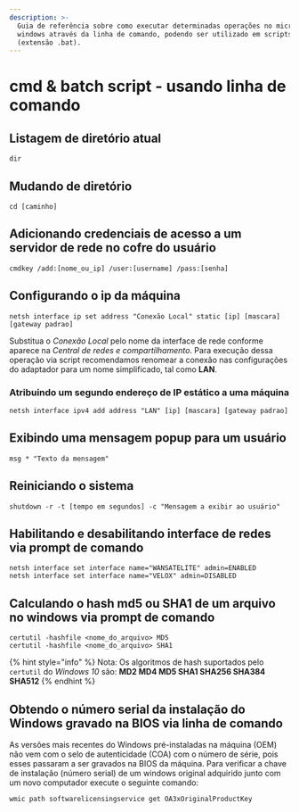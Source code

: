 ```yaml
---
description: >-
  Guia de referência sobre como executar determinadas operações no microsoft
  windows através da linha de comando, podendo ser utilizado em scripts batch
  (extensão .bat).
---
```


# cmd & batch script - usando linha de comando

## Listagem de diretório atual

```
dir
```

## Mudando de diretório

```
cd [caminho]
```

## Adicionando credenciais de acesso a um servidor de rede no cofre do usuário

```
cmdkey /add:[nome_ou_ip] /user:[username] /pass:[senha]
```

## Configurando o ip da máquina

```
netsh interface ip set address "Conexão Local" static [ip] [mascara] [gateway padrao]
```

Substitua o _Conexão Local_ pelo nome da interface de rede conforme aparece na _Central de redes e compartilhamento_. Para execução dessa operação via script recomendamos renomear a conexão nas configurações do adaptador para um nome simplificado, tal como **LAN**.

### Atribuindo um segundo endereço de IP estático a uma máquina

```
netsh interface ipv4 add address "LAN" [ip] [mascara] [gateway padrao]
```

## Exibindo uma mensagem popup para um usuário

```
msg * "Texto da mensagem"
```

## Reiniciando o sistema

```
shutdown -r -t [tempo em segundos] -c "Mensagem a exibir ao usuário"
```

## Habilitando e desabilitando interface de redes via prompt de comando

```
netsh interface set interface name="WANSATELITE" admin=ENABLED
netsh interface set interface name="VELOX" admin=DISABLED
```

## Calculando o hash md5  ou SHA1 de um arquivo no windows via prompt de comando

```
certutil -hashfile <nome_do_arquivo> MD5
certutil -hashfile <nome_do_arquivo> SHA1
```

{% hint style="info" %}
Nota: Os algoritmos de hash suportados pelo `certutil` do _Windows 10_ são: **MD2 MD4 MD5 SHA1 SHA256 SHA384 SHA512**
{% endhint %}

## Obtendo o número serial da instalação do Windows gravado na BIOS via linha de comando

As versões mais recentes do Windows pré-instaladas na máquina (OEM) não vem com o selo de autenticidade (COA) com o número de série, pois esses passaram a ser gravados na BIOS da máquina. Para verificar a chave de instalação (número serial) de um windows original adquirido junto com um novo computador execute o seguinte comando:

```
wmic path softwarelicensingservice get OA3xOriginalProductKey
```

